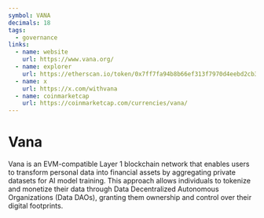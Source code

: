 ```yaml
---
symbol: VANA
decimals: 18
tags:
  - governance
links:
  - name: website
    url: https://www.vana.org/
  - name: explorer
    url: https://etherscan.io/token/0x7ff7fa94b8b66ef313f7970d4eebd2cb3103a2c0
  - name: x
    url: https://x.com/withvana
  - name: coinmarketcap
    url: https://coinmarketcap.com/currencies/vana/
---
```


# Vana

Vana is an EVM-compatible Layer 1 blockchain network that enables users to transform personal data into financial assets by aggregating private datasets for AI model training. This approach allows individuals to tokenize and monetize their data through Data Decentralized Autonomous Organizations (Data DAOs), granting them ownership and control over their digital footprints.
